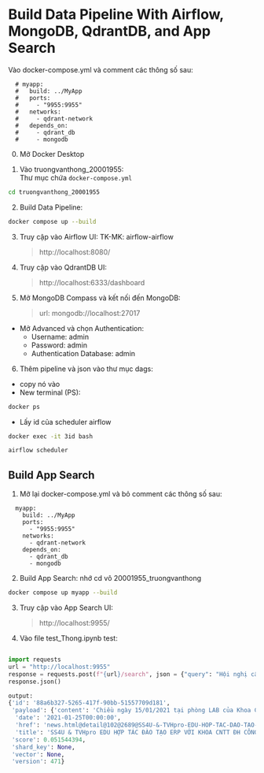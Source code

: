 # Build Data Pipeline With Airflow, MongoDB, QdrantDB, and App Search

Vào docker-compose.yml và comment các thông số sau:

```
  # myapp:
  #   build: ../MyApp
  #   ports:
  #     - "9955:9955"
  #   networks:
  #     - qdrant-network
  #   depends_on:
  #     - qdrant_db
  #     - mongodb
```

0. Mở Docker Desktop

1. Vào truongvanthong_20001955:
   <br>Thư mục chứa `docker-compose.yml`

```bash
cd truongvanthong_20001955
```

2. Build Data Pipeline:

```bash
docker compose up --build
```

3. Truy cập vào Airflow UI: TK-MK: airflow-airflow
   > http://localhost:8080/

4. Truy cập vào QdrantDB UI:
   > http://localhost:6333/dashboard

5. Mở MongoDB Compass và kết nối đến MongoDB:
   > url: mongodb://localhost:27017

- Mở Advanced và chọn Authentication:
  - Username: admin
  - Password: admin
  - Authentication Database: admin

6. Thêm pipeline và json vào thư mục dags:

- copy nó vào
- New terminal (PS):

```bash
docker ps
```

- Lấy id của scheduler airflow

```bash
docker exec -it 3id bash
```

```bash
airflow scheduler
```

## Build App Search

1. Mở lại docker-compose.yml và bỏ comment các thông số sau:

```
  myapp:
    build: ../MyApp
    ports:
      - "9955:9955"
    networks:
      - qdrant-network
    depends_on:
      - qdrant_db
      - mongodb
```

2. Build App Search: nhớ cd vô 20001955_truongvanthong

```bash
docker compose up myapp --build
```

3. Truy cập vào App Search UI:
   > http://localhost:9955/
4. Vào file test_Thong.ipynb test:

```python

import requests
url = "http://localhost:9955"
response = requests.post(f"{url}/search", json = {"query": "Hội nghị cấp khoa?"})
response.json()

output:
{'id': '88a6b327-5265-417f-90bb-51557709d181',
 'payload': {'content': 'Chiều ngày 15/01/2021 tại phòng LAB của Khoa CNTT ĐH Công Nghiệp TP HCM đã tổ chức buổi giới thiệu môn học ERP do TVHpro Edu xây dựng và mô phỏng trên hệ thống Hoạch định nguồn lực doanh nghiệp\xa0SS4U.ERP Express 2021\xa0của SS4U Express. Đây là lần thứ 3 chúng tôi trình bày môn học ERP với IUH. Lần 1 với Khoa QTKD năm 2013, lần 2 với Khoa CNTT vào năm 2018.\n\nGiảng viên Khoa CNTT tham khảo tài liệu sản phẩm ERP của SS4U\nÔng Thẩm Văn Hương- Sáng lập, Chủ tịch HĐQT các công ty đã giới thiệu kinh nghiệm đào tạo ERP ở các trường đại học, chương trình đào tạo và demo phần mềm SS4U.ERP Express,\xa0SS4U.BI\n\nKịch bản mô phỏng ERP phiên bản 2021\nCác bên đã trao đổi nhiều nội dung liên quan và thống nhất sẽ đưa hệ thống SS4U.ERP Express cùng với chương trình đào tạo cho ngành hệ thống thông tin quản lý ngay trong năm học tới.\n\nHệ thống SS4U.ERP Express 2021 được xây dựng trên công nghệ Oracle\n\nÔng Thẩm Văn Hương giới thiệu chi tiết kịch bản đào tạo cho Khoa CNTT\nNhư vậy, SS4U cùng với TVHpro Edu đã hoàn thành xuất sắc kế hoạch phát triển hoạt động đào tạo trong năm 2020 với các trường ĐH quy mô lớn nhất TP HCM như: ĐH Kinh tế TP HCM, ĐH Bách Khoa TP HCM (Khoa Quản lý công nghiệp), ĐH Sư Phạm Kỹ Thuật TP HCM, ĐH Văn Lang TP HCM, ĐH Tài Chính Marketing TP HCM, ĐH Hoa Sen TP HCM, ĐH Hutech, ĐH Kinh Tế Tài Chính TP HCM…và ĐH Công Nghiệp TP HCM.\nTrong buổi làm việc, kỹ thuật Công ty cung cấp giải pháp Cloud Server\xa0EXA\xa0đã chia sẻ giải pháp Server phù hợp cho hoạt động đào tạo.\n\nNăm 2021, TVHpro Edu & SS4U sẽ chia sẻ môn học ERP cho các Trường ĐH ở Phú Yên, Đà Nẵng và ĐBSCL.\nSS4U đang lên kế hoạch xây dựng giải pháp lập báo cáo tài chính theo chuẩn mực kế toán quốc tế IFRS trong năm 2021 để đáp ứng yêu cầu quản trị của doanh nghiệp và phù hợp với xu hướng hội nhập quốc tế của Việt Nam.\nNguồn. SS4U\nLink online\n',
  'date': '2021-01-25T00:00:00',
  'href': 'news.html@detail@102@2689@SS4U-&-TVHpro-EDU-HOP-TAC-DAO-TAO-ERP-VOI-KHOA-CNTT-DH-CONG-NGHIEP-TP-HCM',
  'title': 'SS4U & TVHpro EDU HỢP TÁC ĐÀO TẠO ERP VỚI KHOA CNTT ĐH CÔNG NGHIỆP TP HCM'},
 'score': 0.051544394,
 'shard_key': None,
 'vector': None,
 'version': 471}

```

